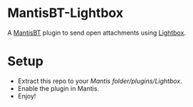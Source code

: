 MantisBT-Lightbox
=================

A [MantisBT](http://www.mantisbt.org/) plugin to send open attachments using [Lightbox](http://lokeshdhakar.com/projects/lightbox2/).


# Setup
* Extract this repo to your *Mantis folder/plugins/Lightbox*.
* Enable the plugin in Mantis.
* Enjoy!
